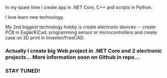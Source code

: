 In my spare time I create app in .NET Core, C++ and scripts in Python.

I love learn new technology.

My 2nd biggest technology hobby is create electronic devices -- create PCB in Eagle/KiCad, programming sensor or microcontrollers and create case on 3D print in Inventor/FreeCAD.

### Actually I create big Web project in .NET Core and 2 electronic projects... More information soon on Github in repo...

### STAY TUNED!
